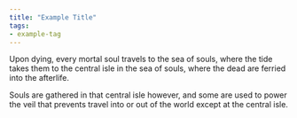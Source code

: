 ```yaml
---
title: "Example Title"
tags:
- example-tag
---
```

Upon dying, every mortal soul travels to the sea of souls, where the tide takes them to the central isle in the sea of souls, where the dead are ferried into the afterlife.

Souls are gathered in that central isle however, and some are used to power the veil that prevents travel into or out of the world except at the central isle.

